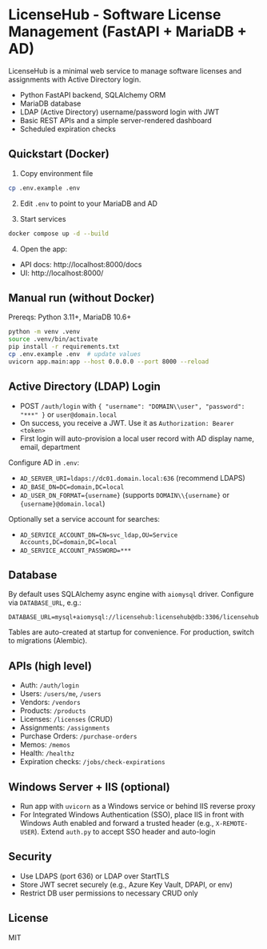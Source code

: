 # LicenseHub - Software License Management (FastAPI + MariaDB + AD)

LicenseHub is a minimal web service to manage software licenses and assignments with Active Directory login.

- Python FastAPI backend, SQLAlchemy ORM
- MariaDB database
- LDAP (Active Directory) username/password login with JWT
- Basic REST APIs and a simple server-rendered dashboard
- Scheduled expiration checks

## Quickstart (Docker)

1. Copy environment file

```bash
cp .env.example .env
```

2. Edit `.env` to point to your MariaDB and AD

3. Start services

```bash
docker compose up -d --build
```

4. Open the app:

- API docs: http://localhost:8000/docs
- UI: http://localhost:8000/

## Manual run (without Docker)

Prereqs: Python 3.11+, MariaDB 10.6+

```bash
python -m venv .venv
source .venv/bin/activate
pip install -r requirements.txt
cp .env.example .env  # update values
uvicorn app.main:app --host 0.0.0.0 --port 8000 --reload
```

## Active Directory (LDAP) Login

- POST `/auth/login` with `{ "username": "DOMAIN\\user", "password": "***" }` or `user@domain.local`
- On success, you receive a JWT. Use it as `Authorization: Bearer <token>`
- First login will auto-provision a local user record with AD display name, email, department

Configure AD in `.env`:

- `AD_SERVER_URI=ldaps://dc01.domain.local:636` (recommend LDAPS)
- `AD_BASE_DN=DC=domain,DC=local`
- `AD_USER_DN_FORMAT={username}` (supports `DOMAIN\\{username}` or `{username}@domain.local`)

Optionally set a service account for searches:

- `AD_SERVICE_ACCOUNT_DN=CN=svc_ldap,OU=Service Accounts,DC=domain,DC=local`
- `AD_SERVICE_ACCOUNT_PASSWORD=***`

## Database

By default uses SQLAlchemy async engine with `aiomysql` driver. Configure via `DATABASE_URL`, e.g.:

```
DATABASE_URL=mysql+aiomysql://licensehub:licensehub@db:3306/licensehub
```

Tables are auto-created at startup for convenience. For production, switch to migrations (Alembic).

## APIs (high level)

- Auth: `/auth/login`
- Users: `/users/me`, `/users`
- Vendors: `/vendors`
- Products: `/products`
- Licenses: `/licenses` (CRUD)
- Assignments: `/assignments`
- Purchase Orders: `/purchase-orders`
- Memos: `/memos`
- Health: `/healthz`
- Expiration checks: `/jobs/check-expirations`

## Windows Server + IIS (optional)

- Run app with `uvicorn` as a Windows service or behind IIS reverse proxy
- For Integrated Windows Authentication (SSO), place IIS in front with Windows Auth enabled and forward a trusted header (e.g., `X-REMOTE-USER`). Extend `auth.py` to accept SSO header and auto-login

## Security

- Use LDAPS (port 636) or LDAP over StartTLS
- Store JWT secret securely (e.g., Azure Key Vault, DPAPI, or env)
- Restrict DB user permissions to necessary CRUD only

## License

MIT